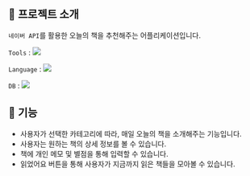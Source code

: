 ## 📌 프로젝트 소개

`네이버 API`를 활용한 오늘의 책을 추천해주는 어플리케이션입니다. 

`Tools` :  <a href="#" target="_blank"><img src="https://img.shields.io/badge/Android Studio-3DDC84.svg?style=flat&logo=Android-Studio&logoColor=FFFFFF"/></a>&nbsp;

`Language` :  <a href="#" target="_blank"><img src="https://img.shields.io/badge/Java-f89820.svg?style=flat&logo=javalogoColor=FFFFFF"/></a>&nbsp;

`DB` :  <a href="#" target="_blank"><img src="https://img.shields.io/badge/SQLite-003B57.svg?style=flat&logo=SQLite&logoColor=FFFFFF"/></a>&nbsp;

## 🧱 기능
+ 사용자가 선택한 카테고리에 따라, 매일 오늘의 책을 소개해주는 기능입니다.
+ 사용자는 원하는 책의 상세 정보를 볼 수 있습니다.
+ 책에 개인 메모 및 별점을 통해 입력할 수 있습니다.
+ 읽었어요 버튼을 통해 사용자가 지금까지 읽은 책들을 모아볼 수 있습니다.

